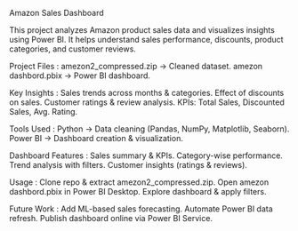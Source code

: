 Amazon Sales Dashboard

This project analyzes Amazon product sales data and visualizes insights using Power BI. It helps understand sales performance, discounts, product categories, and customer reviews.

Project Files :
amezon2_compressed.zip → Cleaned dataset.
amezon dashbord.pbix → Power BI dashboard.

Key Insights :
Sales trends across months & categories.
Effect of discounts on sales.
Customer ratings & review analysis.
KPIs: Total Sales, Discounted Sales, Avg. Rating.

Tools Used :
Python → Data cleaning (Pandas, NumPy, Matplotlib, Seaborn).
Power BI → Dashboard creation & visualization.

Dashboard Features :
Sales summary & KPIs.
Category-wise performance.
Trend analysis with filters.
Customer insights (ratings & reviews).

Usage :
Clone repo & extract amezon2_compressed.zip.
Open amezon dashbord.pbix in Power BI Desktop.
Explore dashboard & apply filters.

Future Work :
Add ML-based sales forecasting.
Automate Power BI data refresh.
Publish dashboard online via Power BI Service.
